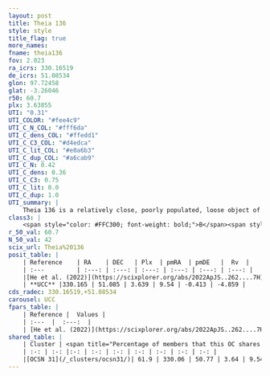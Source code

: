 ```yaml
---
layout: post
title: Theia 136
style: style
title_flag: true
more_names: 
fname: theia136
fov: 2.023
ra_icrs: 330.16519
de_icrs: 51.08534
glon: 97.72458
glat: -3.26046
r50: 60.7
plx: 3.63855
UTI: "0.31"
UTI_COLOR: "#fee4c9"
UTI_C_N_COL: "#fff6da"
UTI_C_dens_COL: "#ffedd1"
UTI_C_C3_COL: "#d4edca"
UTI_C_lit_COL: "#e0a6b3"
UTI_C_dup_COL: "#a6cab9"
UTI_C_N: 0.42
UTI_C_dens: 0.36
UTI_C_C3: 0.75
UTI_C_lit: 0.0
UTI_C_dup: 1.0
UTI_summary: |
    Theia 136 is a relatively close, poorly populated, loose object of high C3 quality. It was recently reported in the literature. This object shares a significant percentage of members with a later reported entry.
class3: |
    <span style="color: #FFC300; font-weight: bold;">B</span><span style="color: green; font-weight: bold;">A</span>
r_50_val: 60.7
N_50_val: 42
scix_url: Theia%20136
posit_table: |
    | Reference    | RA    | DEC   | Plx  | pmRA  | pmDE   |  Rv  |
    | :---         | :---: | :---: | :---: | :---: | :---: | :---: |
    |[He et al. (2022)](https://scixplorer.org/abs/2022ApJS..262....7H) | 330.207 | 51.05 | 3.637 | 9.667 | -0.476 | -- |
    | **UCC** |330.165 | 51.085 | 3.639 | 9.54 | -0.413 | -4.859 | 
cds_radec: 330.16519,+51.08534
carousel: UCC
fpars_table: |
    | Reference |  Values |
    | :---  |  :---:  |
    | [He et al. (2022)](https://scixplorer.org/abs/2022ApJS..262....7H) | `A0=0.4, logAge=7.7` |
shared_table: |
    | Cluster | <span title="Percentage of members that this OC shares with the ones listed">%</span>   | RA   | DEC   | Plx   | pmRA  | pmDE  | Rv | UTI |
    | :-: | :-: |:-: | :-: | :-: | :-: | :-: | :-: | :-: |
    |[OCSN 31](/_clusters/ocsn31/)| 61.9 | 330.06 | 50.77 | 3.64 | 9.54 | -0.48 | -5.47 |0.0 |
---
```

